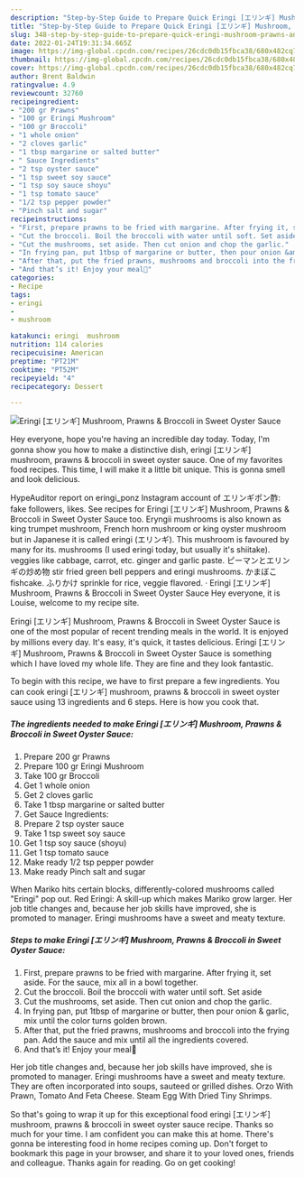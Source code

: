```yaml
---
description: "Step-by-Step Guide to Prepare Quick Eringi [エリンギ] Mushroom, Prawns &amp;amp; Broccoli in Sweet Oyster Sauce"
title: "Step-by-Step Guide to Prepare Quick Eringi [エリンギ] Mushroom, Prawns &amp;amp; Broccoli in Sweet Oyster Sauce"
slug: 348-step-by-step-guide-to-prepare-quick-eringi-mushroom-prawns-and-amp-broccoli-in-sweet-oyster-sauce
date: 2022-01-24T19:31:34.665Z
image: https://img-global.cpcdn.com/recipes/26cdc0db15fbca38/680x482cq70/eringi-エリンギ-mushroom-prawns-broccoli-in-sweet-oyster-sauce-recipe-main-photo.jpg
thumbnail: https://img-global.cpcdn.com/recipes/26cdc0db15fbca38/680x482cq70/eringi-エリンギ-mushroom-prawns-broccoli-in-sweet-oyster-sauce-recipe-main-photo.jpg
cover: https://img-global.cpcdn.com/recipes/26cdc0db15fbca38/680x482cq70/eringi-エリンギ-mushroom-prawns-broccoli-in-sweet-oyster-sauce-recipe-main-photo.jpg
author: Brent Baldwin
ratingvalue: 4.9
reviewcount: 32760
recipeingredient:
- "200 gr Prawns"
- "100 gr Eringi Mushroom"
- "100 gr Broccoli"
- "1 whole onion"
- "2 cloves garlic"
- "1 tbsp margarine or salted butter"
- " Sauce Ingredients"
- "2 tsp oyster sauce"
- "1 tsp sweet soy sauce"
- "1 tsp soy sauce shoyu"
- "1 tsp tomato sauce"
- "1/2 tsp pepper powder"
- "Pinch salt and sugar"
recipeinstructions:
- "First, prepare prawns to be fried with margarine. After frying it, set aside. For the sauce, mix all in a bowl together."
- "Cut the broccoli. Boil the broccoli with water until soft. Set aside"
- "Cut the mushrooms, set aside. Then cut onion and chop the garlic."
- "In frying pan, put 1tbsp of margarine or butter, then pour onion &amp; garlic, mix until the color turns golden brown."
- "After that, put the fried prawns, mushrooms and broccoli into the frying pan. Add the sauce and mix until all the ingredients covered."
- "And that’s it! Enjoy your meal🤤"
categories:
- Recipe
tags:
- eringi
- 
- mushroom

katakunci: eringi  mushroom 
nutrition: 114 calories
recipecuisine: American
preptime: "PT21M"
cooktime: "PT52M"
recipeyield: "4"
recipecategory: Dessert

---
```



![Eringi [エリンギ] Mushroom, Prawns &amp; Broccoli in Sweet Oyster Sauce](https://img-global.cpcdn.com/recipes/26cdc0db15fbca38/680x482cq70/eringi-エリンギ-mushroom-prawns-broccoli-in-sweet-oyster-sauce-recipe-main-photo.jpg)

Hey everyone, hope you're having an incredible day today. Today, I'm gonna show you how to make a distinctive dish, eringi [エリンギ] mushroom, prawns &amp; broccoli in sweet oyster sauce. One of my favorites food recipes. This time, I will make it a little bit unique. This is gonna smell and look delicious.

HypeAuditor report on eringi_ponz Instagram account of エリンギポン酢: fake followers, likes. See recipes for Eringi [エリンギ] Mushroom, Prawns &amp; Broccoli in Sweet Oyster Sauce too. Eryngii mushrooms is also known as king trumpet mushroom, French horn mushroom or king oyster mushroom but in Japanese it is called eringi (エリンギ). This mushroom is favoured by many for its. mushrooms (I used eringi today, but usually it&#39;s shiitake). veggies like cabbage, carrot, etc. ginger and garlic paste. ピーマンとエリンギの炒め物 stir fried green bell peppers and eringi mushrooms. かまぼこ fishcake. ふりかけ sprinkle for rice, veggie flavored. · Eringi [エリンギ] Mushroom, Prawns &amp; Broccoli in Sweet Oyster Sauce Hey everyone, it is Louise, welcome to my recipe site.

Eringi [エリンギ] Mushroom, Prawns &amp; Broccoli in Sweet Oyster Sauce is one of the most popular of recent trending meals in the world. It is enjoyed by millions every day. It's easy, it's quick, it tastes delicious. Eringi [エリンギ] Mushroom, Prawns &amp; Broccoli in Sweet Oyster Sauce is something which I have loved my whole life. They are fine and they look fantastic.


To begin with this recipe, we have to first prepare a few ingredients. You can cook eringi [エリンギ] mushroom, prawns &amp; broccoli in sweet oyster sauce using 13 ingredients and 6 steps. Here is how you cook that.

<!--inarticleads1-->

##### The ingredients needed to make Eringi [エリンギ] Mushroom, Prawns &amp; Broccoli in Sweet Oyster Sauce:

1. Prepare 200 gr Prawns
1. Prepare 100 gr Eringi Mushroom
1. Take 100 gr Broccoli
1. Get 1 whole onion
1. Get 2 cloves garlic
1. Take 1 tbsp margarine or salted butter
1. Get  Sauce Ingredients:
1. Prepare 2 tsp oyster sauce
1. Take 1 tsp sweet soy sauce
1. Get 1 tsp soy sauce (shoyu)
1. Get 1 tsp tomato sauce
1. Make ready 1/2 tsp pepper powder
1. Make ready Pinch salt and sugar


When Mariko hits certain blocks, differently-colored mushrooms called &#34;Eringi&#34; pop out. Red Eringi: A skill-up which makes Mariko grow larger. Her job title changes and, because her job skills have improved, she is promoted to manager. Eringi mushrooms have a sweet and meaty texture. 

<!--inarticleads2-->

##### Steps to make Eringi [エリンギ] Mushroom, Prawns &amp; Broccoli in Sweet Oyster Sauce:

1. First, prepare prawns to be fried with margarine. After frying it, set aside. For the sauce, mix all in a bowl together.
1. Cut the broccoli. Boil the broccoli with water until soft. Set aside
1. Cut the mushrooms, set aside. Then cut onion and chop the garlic.
1. In frying pan, put 1tbsp of margarine or butter, then pour onion &amp; garlic, mix until the color turns golden brown.
1. After that, put the fried prawns, mushrooms and broccoli into the frying pan. Add the sauce and mix until all the ingredients covered.
1. And that’s it! Enjoy your meal🤤


Her job title changes and, because her job skills have improved, she is promoted to manager. Eringi mushrooms have a sweet and meaty texture. They are often incorporated into soups, sauteed or grilled dishes. Orzo With Prawn, Tomato And Feta Cheese. Steam Egg With Dried Tiny Shrimps. 

So that's going to wrap it up for this exceptional food eringi [エリンギ] mushroom, prawns &amp; broccoli in sweet oyster sauce recipe. Thanks so much for your time. I am confident you can make this at home. There's gonna be interesting food in home recipes coming up. Don't forget to bookmark this page in your browser, and share it to your loved ones, friends and colleague. Thanks again for reading. Go on get cooking!
